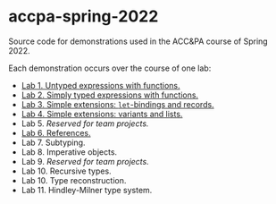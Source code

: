 # accpa-spring-2022

Source code for demonstrations used in the ACC&amp;PA course of Spring 2022.

Each demonstration occurs over the course of one lab:

- [Lab 1. Untyped expressions with functions.](lab-01/)
- [Lab 2. Simply typed expressions with functions.](lab-02/)
- [Lab 3. Simple extensions: `let`-bindings and records.](lab-03/)
- [Lab 4. Simple extensions: variants and lists.](lab-04/)
- Lab 5. _Reserved for team projects._
- [Lab 6. References.](lab-06/)
- Lab 7. Subtyping.
- Lab 8. Imperative objects.
- Lab 9. _Reserved for team projects._
- Lab 10. Recursive types.
- Lab 10. Type reconstruction.
- Lab 11. Hindley-Milner type system.
